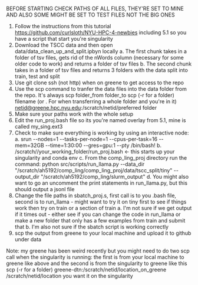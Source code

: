 BEFORE STARTING CHECK PATHS OF ALL FILES, THEY'RE SET TO MINE AND ALSO SOME MIGHT BE SET TO TEST FILES NOT THE BIG ONES
1. Follow the instructions from this tutorial https://github.com/curlsloth/NYU-HPC-4-newbies including 5.1 so you have a script that start you're singularity
2. Download the TSCC data and then open data/data_clean_up_and_split.ipbyn locally
  a. The first chunk takes in a folder of tsv files, gets rid of the nWords column (necessary for some older code to work) and returns a folder of tsv files
  b. The second chunk takes in a folder of tsv files and returns 3 folders with the data split into train, test and split
3. Use git clone ssh (not http) when on greene to get access to the repo 
4. Use the scp command to tranfer the data files into the data folder from the repo. It's always scp folder_from folder_to
  scp (-r for a folder) filename (or . For when transferring a whole folder and you're in it)  netid@greene.hpc.nyu.edu:/scratch/netid/preferred folder   
5. Make sure your paths work with the whole setup 
6. Edit the run_proj.bash file so its you're named overlay from 5.1, mine is called my_sing.ext3
7. Check to make sure everything is working by using an interactive node:
  a. srun --nodes=1 --tasks-per-node=1 --cpus-per-task=16 --mem=32GB --time=1:30:00 --gres=gpu:1 --pty /bin/bash!
  b. /scratch/<netid>/your_working_folder/run_proj.bash  <- this starts up your singularity and conda env
  c. From the comp_ling_proj directory run the command: python src/scripts/run_llama.py --data_dir "/scratch/ah5192/comp_ling/comp_ling_proj/data/tscc_split/tiny" --output_dir "/scratch/ah5192/comp_ling/slurm_output"
  d. You might also want to go an uncomment the print statements in run_llama.py, but this should output a jsonl file
8. Change the file paths in sbatch_proj.s, first call is to you .bash file, second is to run_llama - might want to try it on tiny first to see if things work then try on train or a section of train
   a. I'm not sure if we get output if it times out - either see if you can change the code in run_llama or make a new folder that only has a few examples from train and submit that
   b. I'm also not sure if the sbatch script is working correctly
9. scp the output from greene to your local machine and upload it to github under data

Note: my greene has been weird recently but you might need to do two scp call when the singularity is running: the first is from your local machine to greene like above and the second is from the singularity to greene like this
scp (-r for a folder) greene-dtn:/scratch/netid/location_on_greene /scratch/netid/location you want it on the singularity
